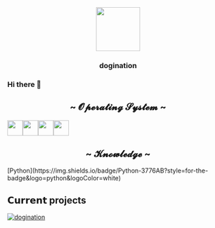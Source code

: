 <div id="header" align="center">
  <img src="https://avatars.githubusercontent.com/u/80304438?v=4" width="100"/>
</div>
<h3 align="center">dogination</h3>

### Hi there 👋
<h2 align="center"> ~ 𝓞𝓹𝓮𝓻𝓪𝓽𝓲𝓷𝓰 𝓢𝔂𝓼𝓽𝓮𝓶 ~ </h2>
<img src="https://github.com/relliv/operating-system-logos/blob/master/src/128x128/ARL.png" width="35"/><img src="https://github.com/relliv/operating-system-logos/blob/master/src/48x48/WIN.png" width="35"/><img src="https://github.com/relliv/operating-system-logos/blob/master/src/48x48/MAC.png" width="35"/><img src="https://github.com/relliv/operating-system-logos/blob/master/src/48x48/IOS.png" width="35"/>

<h2 align="center"> ~ 𝓚𝓷𝓸𝔀𝓵𝓮𝓭𝓰𝓮 ~ </h2>
[Python](https://img.shields.io/badge/Python-3776AB?style=for-the-badge&logo=python&logoColor=white)

<!--
**dogination/dogination** is a ✨ _special_ ✨ repository because its `README.md` (this file) appears on your GitHub profile.

Here are some ideas to get you started:

- 🔭 I’m currently working on ...
- 🌱 I’m currently learning ...
- 👯 I’m looking to collaborate on ...
- 🤔 I’m looking for help with ...
- 💬 Ask me about ...
- 📫 How to reach me: ...
- 😄 Pronouns: ...
- ⚡ Fun fact: ...
-->
## 𝗖𝘂𝗿𝗿𝗲𝗻𝘁 projects
[![dogination](https://svg.bookmark.style/api?url=https://github.com/dogination/dogination.github.io&mode=light&style=horizontal)](https://github.com/dogination/dogination.github.io)
